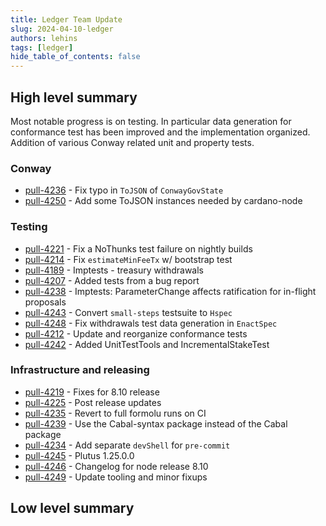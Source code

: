 ```yaml
---
title: Ledger Team Update
slug: 2024-04-10-ledger
authors: lehins
tags: [ledger]
hide_table_of_contents: false
---
```


## High level summary

Most notable progress is on testing. In particular data generation for conformance test
has been improved and the implementation organized. Addition of various Conway related
unit and property tests.

### Conway

* [pull-4236] - Fix typo in `ToJSON` of `ConwayGovState`
* [pull-4250] - Add some ToJSON instances needed by cardano-node

### Testing

* [pull-4221] - Fix a NoThunks test failure on nightly builds
* [pull-4214] - Fix `estimateMinFeeTx` w/ bootstrap test
* [pull-4189] - Imptests - treasury withdrawals
* [pull-4207] - Added tests from a bug report
* [pull-4238] - Imptests: ParameterChange affects ratification for in-flight proposals
* [pull-4243] - Convert `small-steps` testsuite to `Hspec`
* [pull-4248] - Fix withdrawals test data generation in `EnactSpec`
* [pull-4212] - Update and reorganize conformance tests
* [pull-4242] - Added UnitTestTools and IncrementalStakeTest

### Infrastructure and releasing

* [pull-4219] - Fixes for 8.10 release
* [pull-4225] - Post release updates
* [pull-4235] - Revert to full formolu runs on CI
* [pull-4239] - Use the Cabal-syntax package instead of the Cabal package
* [pull-4234] - Add separate `devShell` for `pre-commit`
* [pull-4245] - Plutus 1.25.0.0
* [pull-4246] - Changelog for node release 8.10
* [pull-4249] - Update tooling and minor fixups

## Low level summary

[pull-4219]: https://github.com/IntersectMBO/cardano-ledger/pull/4219
[pull-4225]: https://github.com/IntersectMBO/cardano-ledger/pull/4225
[pull-4221]: https://github.com/IntersectMBO/cardano-ledger/pull/4221
[pull-4214]: https://github.com/IntersectMBO/cardano-ledger/pull/4214
[pull-4235]: https://github.com/IntersectMBO/cardano-ledger/pull/4235
[pull-4236]: https://github.com/IntersectMBO/cardano-ledger/pull/4236
[pull-4189]: https://github.com/IntersectMBO/cardano-ledger/pull/4189
[pull-4207]: https://github.com/IntersectMBO/cardano-ledger/pull/4207
[pull-4239]: https://github.com/IntersectMBO/cardano-ledger/pull/4239
[pull-4234]: https://github.com/IntersectMBO/cardano-ledger/pull/4234
[pull-4238]: https://github.com/IntersectMBO/cardano-ledger/pull/4238
[pull-4246]: https://github.com/IntersectMBO/cardano-ledger/pull/4246
[pull-4243]: https://github.com/IntersectMBO/cardano-ledger/pull/4243
[pull-4245]: https://github.com/IntersectMBO/cardano-ledger/pull/4245
[pull-4248]: https://github.com/IntersectMBO/cardano-ledger/pull/4248
[pull-4249]: https://github.com/IntersectMBO/cardano-ledger/pull/4249
[pull-4212]: https://github.com/IntersectMBO/cardano-ledger/pull/4212
[pull-4250]: https://github.com/IntersectMBO/cardano-ledger/pull/4250
[pull-4242]: https://github.com/IntersectMBO/cardano-ledger/pull/4242

